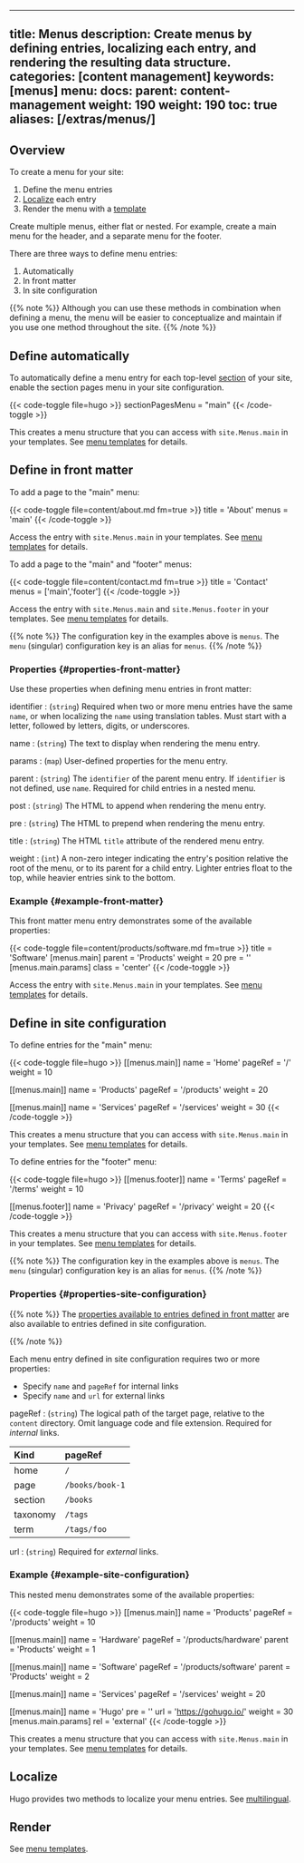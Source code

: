 
---
title: Menus
description:  Create menus by defining entries, localizing each entry, and rendering the resulting data structure.
categories: [content management]
keywords: [menus]
menu:
  docs:
    parent: content-management
    weight: 190
weight: 190
toc: true
aliases: [/extras/menus/]
---

## Overview

To create a menu for your site:

1. Define the menu entries
2. [Localize] each entry
3. Render the menu with a [template]

Create multiple menus, either flat or nested. For example, create a main menu for the header, and a separate menu for the footer.

There are three ways to define menu entries:

1. Automatically
1. In front matter
1. In site configuration

{{% note %}}
Although you can use these methods in combination when defining a menu, the menu will be easier to conceptualize and maintain if you use one method throughout the site.
{{% /note %}}

## Define automatically

To automatically define a menu entry for each top-level [section] of your site, enable the section pages menu in your site configuration.

{{< code-toggle file=hugo >}}
sectionPagesMenu = "main"
{{< /code-toggle >}}

This creates a menu structure that you can access with `site.Menus.main` in your templates. See [menu templates] for details.

## Define in front matter

To add a page to the "main" menu:

{{< code-toggle file=content/about.md fm=true >}}
title = 'About'
menus = 'main'
{{< /code-toggle >}}

Access the entry with `site.Menus.main` in your templates. See [menu templates] for details.

To add a page to the "main" and "footer" menus:

{{< code-toggle file=content/contact.md fm=true >}}
title = 'Contact'
menus = ['main','footer']
{{< /code-toggle >}}

Access the entry with `site.Menus.main` and `site.Menus.footer` in your templates. See [menu templates] for details.

{{% note %}}
The configuration key in the examples above is `menus`. The `menu` (singular) configuration key is an alias for `menus`.
{{% /note %}}

### Properties {#properties-front-matter}

Use these properties when defining menu entries in front matter:

identifier
: (`string`) Required when two or more menu entries have the same `name`, or when localizing the `name` using translation tables. Must start with a letter, followed by letters, digits, or underscores.

name
: (`string`) The text to display when rendering the menu entry.

params
: (`map`) User-defined properties for the menu entry.

parent
: (`string`) The `identifier` of the parent menu entry. If `identifier` is not defined, use `name`. Required for child entries in a nested menu.

post
: (`string`) The HTML to append when rendering the menu entry.

pre
: (`string`) The HTML to prepend when rendering the menu entry.

title
: (`string`) The HTML `title` attribute of the rendered menu entry.

weight
: (`int`) A non-zero integer indicating the entry's position relative the root of the menu, or to its parent for a child entry. Lighter entries float to the top, while heavier entries sink to the bottom.

### Example {#example-front-matter}

This front matter menu entry demonstrates some of the available properties:

{{< code-toggle file=content/products/software.md fm=true >}}
title = 'Software'
[menus.main]
parent = 'Products'
weight = 20
pre = '<i class="fa-solid fa-code"></i>'
[menus.main.params]
class = 'center'
{{< /code-toggle >}}

Access the entry with `site.Menus.main` in your templates. See [menu templates] for details.

## Define in site configuration

To define entries for the "main" menu:

{{< code-toggle file=hugo >}}
[[menus.main]]
name = 'Home'
pageRef = '/'
weight = 10

[[menus.main]]
name = 'Products'
pageRef = '/products'
weight = 20

[[menus.main]]
name = 'Services'
pageRef = '/services'
weight = 30
{{< /code-toggle >}}

This creates a menu structure that you can access with `site.Menus.main` in your templates. See [menu templates] for details.

To define entries for the "footer" menu:

{{< code-toggle file=hugo >}}
[[menus.footer]]
name = 'Terms'
pageRef = '/terms'
weight = 10

[[menus.footer]]
name = 'Privacy'
pageRef = '/privacy'
weight = 20
{{< /code-toggle >}}

This creates a menu structure that you can access with `site.Menus.footer` in your templates. See [menu templates] for details.

{{% note %}}
The configuration key in the examples above is `menus`. The `menu` (singular) configuration key is an alias for `menus`.
{{% /note %}}

### Properties {#properties-site-configuration}

{{% note %}}
The [properties available to entries defined in front matter] are also available to entries defined in site configuration.

[properties available to entries defined in front matter]: /content-management/menus/#properties-front-matter
{{% /note %}}

Each menu entry defined in site configuration requires two or more properties:

- Specify `name` and `pageRef` for internal links
- Specify `name` and `url` for external links

pageRef
: (`string`) The logical path of the target page, relative to the `content` directory. Omit language code and file extension. Required for *internal* links.

Kind|pageRef
:--|:--
home|`/`
page|`/books/book-1`
section|`/books`
taxonomy|`/tags`
term|`/tags/foo`

url
: (`string`) Required for *external* links.

### Example {#example-site-configuration}

This nested menu demonstrates some of the available properties:

{{< code-toggle file=hugo >}}
[[menus.main]]
name = 'Products'
pageRef = '/products'
weight = 10

[[menus.main]]
name = 'Hardware'
pageRef = '/products/hardware'
parent = 'Products'
weight = 1

[[menus.main]]
name = 'Software'
pageRef = '/products/software'
parent = 'Products'
weight = 2

[[menus.main]]
name = 'Services'
pageRef = '/services'
weight = 20

[[menus.main]]
name = 'Hugo'
pre = '<i class="fa fa-heart"></i>'
url = 'https://gohugo.io/'
weight = 30
[menus.main.params]
rel = 'external'
{{< /code-toggle >}}

This creates a menu structure that you can access with `site.Menus.main` in your templates. See [menu templates] for details.

## Localize

Hugo provides two methods to localize your menu entries. See [multilingual].

## Render

See [menu templates].

[localize]: /content-management/multilingual/#menus
[menu templates]: /templates/menu/
[multilingual]: /content-management/multilingual/#menus
[section]: /getting-started/glossary/#section
[template]: /templates/menu/
